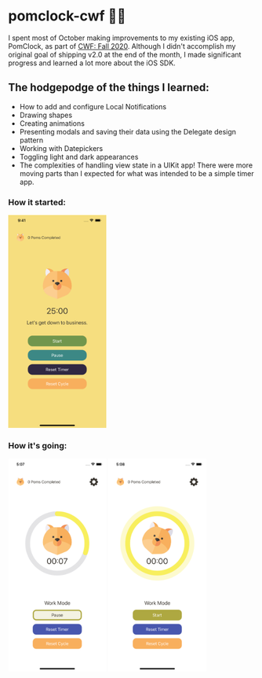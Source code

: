 # pomclock-cwf 🐶🍅

I spent most of October making improvements to my existing iOS app, PomClock, as part of [CWF: Fall 2020](https://codewithfriends.io/events/cwf-fall-2020). Although I didn't accomplish my original goal of shipping v2.0 at the end of the month, I made significant progress and learned a lot more about the iOS SDK.

## The hodgepodge of the things I learned:
* How to add and configure Local Notifications 
* Drawing shapes
* Creating animations
* Presenting modals and saving their data using the Delegate design pattern
* Working with Datepickers
* Toggling light and dark appearances
* The complexities of handling view state in a UIKit app! There were more moving parts than I expected for what was intended to be a simple timer app.

### How it started:
<img src="https://github.com/rarcilla/pomclock-cwf/blob/main/startup_screen.png" width=200 />

### How it's going:
<div>
<img src="https://github.com/rarcilla/pomclock-cwf/blob/main/timer-in-progress.png" width=200 />
<img src="https://github.com/rarcilla/pomclock-cwf/blob/main/timer-complete.png" width=200 />
</div>

